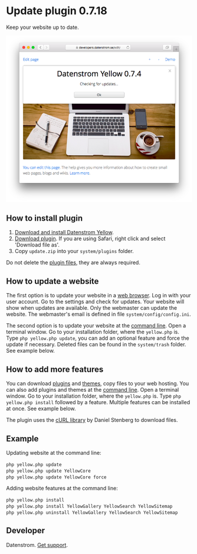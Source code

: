 Update plugin 0.7.18
===================
Keep your website up to date.

<p align="center"><img src="update-screenshot.png?raw=true" alt="Screenshot"></p>

## How to install plugin

1. [Download and install Datenstrom Yellow](https://github.com/datenstrom/yellow/).
2. [Download plugin](https://github.com/datenstrom/yellow-plugins/raw/master/zip/update.zip). If you are using Safari, right click and select 'Download file as'.
3. Copy `update.zip` into your `system/plugins` folder.

Do not delete the [plugin files](update.ini), they are always required.

## How to update a website

The first option is to update your website in a [web browser](https://github.com/datenstrom/yellow-plugins/tree/master/edit). Log in with your user account. Go to the settings and check for updates. Your website will show when updates are available. Only the webmaster can update the website. The webmaster's email is defined in file `system/config/config.ini`.

The second option is to update your website at the [command line](https://github.com/datenstrom/yellow-plugins/tree/master/command). Open a terminal window. Go to your installation folder, where the `yellow.php` is. Type `php yellow.php update`, you can add an optional feature and force the update if necessary. Deleted files can be found in the `system/trash` folder. See example below.

## How to add more features

You can download [plugins](https://developers.datenstrom.se/plugins/) and [themes](https://developers.datenstrom.se/themes/), copy files to your web hosting. You can also add plugins and themes at the [command line](https://github.com/datenstrom/yellow-plugins/tree/master/command). Open a terminal window. Go to your installation folder, where the `yellow.php` is. Type `php yellow.php install` followed by a feature. Multiple features can be installed at once. See example below.

The plugin uses the [cURL library](https://github.com/curl/curl) by Daniel Stenberg to download files.

## Example

Updating website at the command line:
 
`php yellow.php update`  
`php yellow.php update YellowCore`  
`php yellow.php update YellowCore force`  

Adding website features at the command line:

`php yellow.php install`  
`php yellow.php install YellowGallery YellowSearch YellowSitemap`  
`php yellow.php uninstall YellowGallery YellowSearch YellowSitemap `  

## Developer

Datenstrom. [Get support](https://developers.datenstrom.se/help/support).
